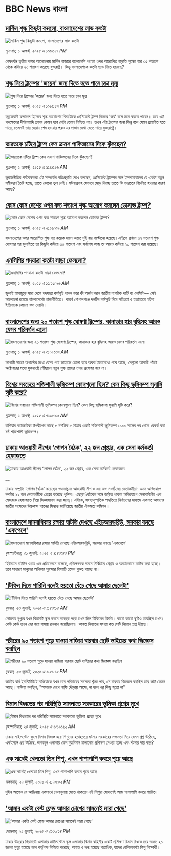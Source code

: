# BBC News বাংলা## [মার্কিন শুল্ক কিছুটা কমলো, বাংলাদেশের লাভ কতটা](https://www.bbc.com/bengali/articles/cy7yk10npj5o?at_medium=RSS&at_campaign=rss?at_campaign=githubrss)![মার্কিন শুল্ক কিছুটা কমলো, বাংলাদেশের লাভ কতটা](https://ichef.bbci.co.uk/ace/ws/240/cpsprodpb/3ad2/live/becddae0-6ec5-11f0-af20-030418be2ca5.jpg)_শুক্রবার, ১ আগস্ট, ২০২৫ এ ১:৫৪:৪৭ PM_শেষপর্যন্ত তৃতীয় দফার আলোচনায়  মার্কিন বাজারে বাংলাদেশি পণ্যের ওপর  আরোপিত বাড়তি শুল্কের হার ৩৫ শতাংশ থেকে কমিয়ে ২০ শতাংশ করেছে যুক্তরাষ্ট্র। কিন্তু বাংলাদেশকে কতটা ছাড় দিতে হয়েছে?## [শুল্ক নিয়ে ট্রাম্পের 'জয়ের' জন্য দিতে হতে পারে চড়া মূল্য](https://www.bbc.com/bengali/articles/c5y08zynx6lo?at_medium=RSS&at_campaign=rss?at_campaign=githubrss)![শুল্ক নিয়ে ট্রাম্পের 'জয়ের' জন্য দিতে হতে পারে চড়া মূল্য](https://ichef.bbci.co.uk/ace/ws/240/cpsprodpb/72ac/live/fd9a5ad0-6edb-11f0-a022-c3ae83ca5314.jpg)_শুক্রবার, ১ আগস্ট, ২০২৫ এ ১:২৫:৫৭ PM_স্বল্পমেয়াদী ফলাফল হিসেবে শুল্ক আরোপের বিষয়টাকে প্রেসিডেন্ট ট্রাম্প নিজের 'জয়' বলে মনে করতে পারেন। তবে এই পদক্ষেপের দীর্ঘমেয়াদি প্রভাব কেমন হবে সেটা তেমন নিশ্চিত নয়। তখন এটা ট্রাম্পের জন্য ভিন্ন বলে যেমন প্রমাণিত হতে পারে, তেমনই তার মেয়াদ শেষ হওয়ার পরও এর প্রভাব দেখা যেতে পারে যুক্তরাষ্ট্রে।## [ভারতকে চটিয়ে ট্রাম্প কেন ক্রমশ পাকিস্তানের দিকে ঝুঁকছেন?](https://www.bbc.com/bengali/articles/ceqylgnyvvyo?at_medium=RSS&at_campaign=rss?at_campaign=githubrss)![ভারতকে চটিয়ে ট্রাম্প কেন ক্রমশ পাকিস্তানের দিকে ঝুঁকছেন?](https://ichef.bbci.co.uk/ace/ws/240/cpsprodpb/19ab/live/16d6f040-6ee0-11f0-af20-030418be2ca5.jpg)_শুক্রবার, ১ আগস্ট, ২০২৫ এ ৯:১৪:০৬ AM_ভূরাজনীতির পর্যবেক্ষকরা এই সম্পর্কের গতিপ্রকৃতি দেখে বলছেন, প্রেসিডেন্ট ট্রাম্পের সঙ্গে ইসলামাবাদের যে একটা নতুন সমীকরণ তৈরি হচ্ছে, তাতে কোনো ভুল নেই। ঘটনাপ্রবাহ যেভাবে মোড় নিচ্ছে তাতে কি ভারতের বিচলিত হওয়ার কারণ আছে?## [কোন কোন দেশের ওপর কত শতাংশ শুল্ক আরোপ করলেন ডোনাল্ড ট্রাম্প? ](https://www.bbc.com/bengali/articles/c8x5j7ep2pxo?at_medium=RSS&at_campaign=rss?at_campaign=githubrss)![কোন কোন দেশের ওপর কত শতাংশ শুল্ক আরোপ করলেন ডোনাল্ড ট্রাম্প? ](https://ichef.bbci.co.uk/ace/ws/240/cpsprodpb/ba44/live/34a6d070-6e97-11f0-af20-030418be2ca5.jpg)_শুক্রবার, ১ আগস্ট, ২০২৫ এ ৬:১৬:৩৯ AM_বাংলাদেশের ওপর আরোপিত শুল্ক গত কয়েক মাসে অন্তত দুই বার পাল্টানো হয়েছে।এপ্রিলে প্রথমে ৩৭ শতাংশ শুল্ক ঘোষণার পর জুলাইতে তা কিছুটা কমিয়ে ৩৫ শতাংশ এবং সর্বশেষ আজ তা আরও কমিয়ে ২০ শতাংশ করা হয়েছে।## [এনসিপির পদযাত্রা কতটা সাড়া ফেললো?](https://www.bbc.com/bengali/articles/c78m50y129ko?at_medium=RSS&at_campaign=rss?at_campaign=githubrss)![এনসিপির পদযাত্রা কতটা সাড়া ফেললো?](https://ichef.bbci.co.uk/ace/ws/240/cpsprodpb/2c13/live/5e4d63d0-6e29-11f0-89ea-4d6f9851f623.jpg)_শুক্রবার, ১ আগস্ট, ২০২৫ এ ১১:১৫:২৬ AM_জুলাই মাসজুড়ে সারা দেশে পদযাত্রা কর্মসূচি পালন করে কী অর্জন করল জাতীয় নাগরিক পার্টি বা এনসিপি–– সেই আলোচনা রয়েছে বাংলাদেশের রাজনীতিতে। কারণ গোপালগঞ্জে দলটির কর্মসূচি ঘিরে সহিংতা ও হতাহতের ঘটনা ইতিবাচক কোনো ফল দেয়নি।## [বাংলাদেশের জন্য ২০ শতাংশ শুল্ক ঘোষণা ট্রাম্পের, কানাডার হার বৃদ্ধিসহ আরও যেসব পরিবর্তন এলো](https://www.bbc.com/bengali/articles/cy407g0de3po?at_medium=RSS&at_campaign=rss?at_campaign=githubrss)![বাংলাদেশের জন্য ২০ শতাংশ শুল্ক ঘোষণা ট্রাম্পের, কানাডার হার বৃদ্ধিসহ আরও যেসব পরিবর্তন এলো](https://ichef.bbci.co.uk/ace/ws/240/cpsprodpb/ea34/live/60cfed60-6e94-11f0-8dbd-f3d32ebd3327.jpg)_শুক্রবার, ১ আগস্ট, ২০২৫ এ ৩:০৮:৩৭ AM_আগামী সাতই অগাস্টের মধ্যে যেসব পণ্য জাহাজে তোলা হবে অথবা ইতোমধ্যে পথে আছে, সেগুলো আগামী পাঁচই অক্টোবরের মধ্যে যুক্তরাষ্ট্রে পৌঁছালে নতুন শুল্ক তাদের ওপর প্রযোজ্য হবে না।## [বিশ্বের সবচেয়ে শক্তিশালী ভূমিকম্প কোনগুলো ছিল? কেন কিছু ভূমিকম্প সুনামি সৃষ্টি করে?](https://www.bbc.com/bengali/articles/cx2p67dgk4xo?at_medium=RSS&at_campaign=rss?at_campaign=githubrss)![বিশ্বের সবচেয়ে শক্তিশালী ভূমিকম্প কোনগুলো ছিল? কেন কিছু ভূমিকম্প সুনামি সৃষ্টি করে?](https://ichef.bbci.co.uk/ace/ws/240/cpsprodpb/a020/live/91190700-6dda-11f0-8dbd-f3d32ebd3327.jpg)_শুক্রবার, ১ আগস্ট, ২০২৫ এ ৭:৫৮:৩১ AM_রাশিয়ার ক্যামচাটকা উপদ্বীপের কাছে ৮ দশমিক ৮ মাত্রার একটি শক্তিশালী ভূমিকম্প ১৯০০ সালের পর থেকে রেকর্ড করা ষষ্ঠ শক্তিশালী ভূমিকম্প।## [ঢাকায় আওয়ামী লীগের ‘গোপন বৈঠক’, ২২ জন গ্রেপ্তার, এক সেনা কর্মকর্তা হেফাজতে](https://www.bbc.co.uk/bengali/live/c87e8g4de2dt?at_medium=RSS&at_campaign=rss?at_campaign=githubrss)![ঢাকায় আওয়ামী লীগের ‘গোপন বৈঠক’, ২২ জন গ্রেপ্তার, এক সেনা কর্মকর্তা হেফাজতে](https://ichef.bbci.co.uk/ace/standard/240/cpsprodpb/d694/live/24ad5a90-6e38-11f0-af20-030418be2ca5.jpg)__ঢাকায় সম্প্রতি ‘গোপন বৈঠক’ করেছেন ক্ষমতাচ্যুত আওয়ামী লীগ ও এর অঙ্গ সংগঠনের নেতাকর্মীরা- এমন অভিযোগে দলটির ২২ জন নেতাকর্মীকে গ্রেপ্তার করেছে পুলিশ। এছাড়া বৈঠকের সঙ্গে জড়িত থাকার অভিযোগে সেনাবাহিনীর এক মেজরকে হেফাজতে নিয়ে জিজ্ঞাসাবাদ করা হচ্ছে। এদিকে,  সংখ্যানুপাতিক পদ্ধতিতে নির্বাচনের মাধ্যমে একশত আসনের জাতীয় সংসদের উচ্চকক্ষ গঠনের সিদ্ধান্ত জানিয়েছে জাতীয় ঐকমত্য কমিশন।## [বাংলাদেশে মানবাধিকার রক্ষায় ঘাটতি দেখছে এইচআরডব্লিউ, সরকার বলছে 'একপেশে'](https://www.bbc.com/bengali/articles/cn0r8jy7jjxo?at_medium=RSS&at_campaign=rss?at_campaign=githubrss)![বাংলাদেশে মানবাধিকার রক্ষায় ঘাটতি দেখছে এইচআরডব্লিউ, সরকার বলছে 'একপেশে'](https://ichef.bbci.co.uk/ace/ws/240/cpsprodpb/598a/live/12572070-6e0f-11f0-8dbd-f3d32ebd3327.jpg)_বৃহস্পতিবার, ৩১ জুলাই, ২০২৫ এ ৪:৪৩:৪৩ PM_হিউম্যান রাইটস ওয়াচ এক প্রতিবেদনে  বলেছে, প্রতিপক্ষকে দমনে নির্বিচারে গ্রেপ্তার ও অন্যায়ভাবে আটক করা হচ্ছে। তবে সাধারণ মানুষের অধিকার সুরক্ষার বিষয়টি তেমন গুরুত্ব পাচ্ছে না।## ['টিফিন দিতে পারিনি বলেই হয়তো বেঁচে গেছে আমার ছেলেটা'](https://www.bbc.com/bengali/articles/c07d4n1vxl1o?at_medium=RSS&at_campaign=rss?at_campaign=githubrss)!['টিফিন দিতে পারিনি বলেই হয়তো বেঁচে গেছে আমার ছেলেটা'](https://ichef.bbci.co.uk/ace/ws/240/cpsprodpb/34db/live/480665e0-670d-11f0-97e0-491eb8268629.jpg)_বুধবার, ২৩ জুলাই, ২০২৫ এ ১:৪৩:১৫ AM_সোমবার দুপুরে যখন বিমানটি স্কুল ভবনে আছড়ে পড়ে তখন ছিল টিফিনের বিরতি। কারো কারো ছুটিও হয়েছিল তখন। কেউ কেউ তখন বের হয়ে বাসায় রওনাও হয়েছিলেন। আহত নিহতের সংখ্যা কত সেটি নিয়েও প্রশ্ন উঠছে।## [শরীরের ৯০ শতাংশ পুড়ে যাওয়া নাজিয়া বারবার ছোট ভাইয়ের কথা জিজ্ঞেস করছিল](https://www.bbc.com/bengali/articles/cg75lydvjj4o?at_medium=RSS&at_campaign=rss?at_campaign=githubrss)![শরীরের ৯০ শতাংশ পুড়ে যাওয়া নাজিয়া বারবার ছোট ভাইয়ের কথা জিজ্ঞেস করছিল](https://ichef.bbci.co.uk/ace/ws/240/cpsprodpb/de08/live/5b08d890-67c5-11f0-bdb3-2fec70b719ae.jpg)_বুধবার, ২৩ জুলাই, ২০২৫ এ ১:৫১:১৫ PM_জাতীয় বার্ন ইনস্টিটিউটে নাজিয়াকে যখন তার পরিবারের সদস্যরা খুঁজে পায়, সে বারবার জিজ্ঞেস করছিল তার ভাই কেমন আছে। নাজিয়া বলছিল, "আমাকে দেখে নাফি দৌড়ায় আসে, না হলে ওর কিছু হতো না"## [বিমান বিধ্বস্তের পর পরিস্থিতি সামলাতে সরকারের ভূমিকা প্রশ্নের মুখে](https://www.bbc.com/bengali/articles/cp3le0l82eko?at_medium=RSS&at_campaign=rss?at_campaign=githubrss)![বিমান বিধ্বস্তের পর পরিস্থিতি সামলাতে সরকারের ভূমিকা প্রশ্নের মুখে](https://ichef.bbci.co.uk/ace/ws/240/cpsprodpb/4b48/live/726de4b0-6812-11f0-89ea-4d6f9851f623.jpg)_বৃহস্পতিবার, ২৪ জুলাই, ২০২৫ এ ৬:১৬:২২ AM_ঢাকায় মাইলস্টোন স্কুলে বিমান বিধ্বস্ত হয়ে শিশুদের হতাহতের ঘটনায় সরকারের সক্ষমতা নিয়ে যেমন প্রশ্ন উঠেছে, একইসঙ্গে প্রশ্ন উঠেছে, জনবহুল এলাকায় কেন যুদ্ধবিমান চালানোর প্রশিক্ষণ দেওয়া হচ্ছে এবং ঘটনার দায় কার?## [এক সাথেই খেলতো তিন শিশু, এখন পাশাপাশি কবরে শুয়ে আছে](https://www.bbc.com/bengali/articles/c75r2n3gwr9o?at_medium=RSS&at_campaign=rss?at_campaign=githubrss)![এক সাথেই খেলতো তিন শিশু, এখন পাশাপাশি কবরে শুয়ে আছে](https://ichef.bbci.co.uk/ace/ws/240/cpsprodpb/fb31/live/e29d7c60-6703-11f0-8dbd-f3d32ebd3327.jpg)_মঙ্গলবার, ২২ জুলাই, ২০২৫ এ ২:২৭:০২ PM_দুদিন আগেও যে আঙিনায় একসাথে খেলাধুলায় মেতে থাকতো এই শিশুরা সেখানেই আজ পাশাপাশি কবরে শায়িত।## ['আমার একটা বেস্ট ফ্রেন্ড আমার চোখের সামনেই মারা গেছে'](https://www.bbc.com/bengali/articles/cdjxv2me41no?at_medium=RSS&at_campaign=rss?at_campaign=githubrss)!['আমার একটা বেস্ট ফ্রেন্ড আমার চোখের সামনেই মারা গেছে'](https://ichef.bbci.co.uk/ace/ws/240/cpsprodpb/da06/live/5342e3e0-6643-11f0-af20-030418be2ca5.jpg)_সোমবার, ২১ জুলাই, ২০২৫ এ ৩:৩০:১৪ PM_ঢাকার উত্তরার দিয়াবাড়ী এলাকায় মাইলস্টোন স্কুল এলাকায় বিমান বাহিনীর একটি প্রশিক্ষণ বিমান বিধ্বস্ত হয়ে অন্তত ২০ জনের মৃত্যু হয়েছে বলে কর্তৃপক্ষ নিশ্চিত করেছে, আহত ও দগ্ধ হয়েছে শতাধিক, যাদের বেশিরভাগই শিশু শিক্ষার্থী।